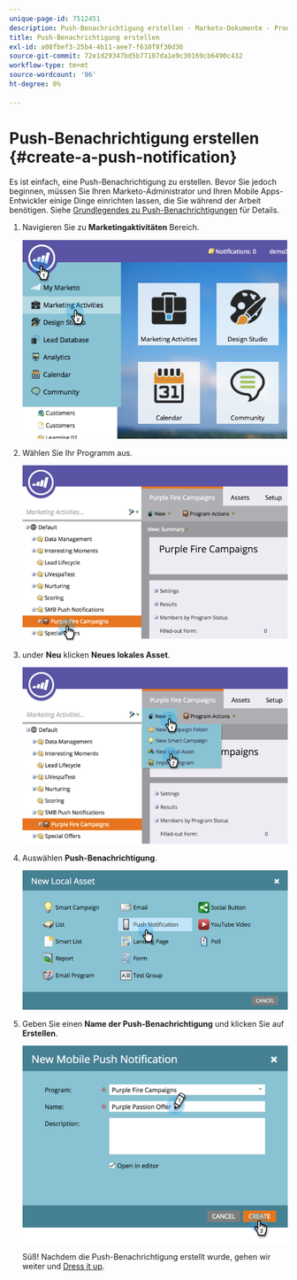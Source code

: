 ```yaml
---
unique-page-id: 7512451
description: Push-Benachrichtigung erstellen - Marketo-Dokumente - Produktdokumentation
title: Push-Benachrichtigung erstellen
exl-id: a08fbef3-25b4-4b11-aee7-f610f8f30d36
source-git-commit: 72e1d29347bd5b77107da1e9c30169cb6490c432
workflow-type: tm+mt
source-wordcount: '96'
ht-degree: 0%

---
```


# Push-Benachrichtigung erstellen {#create-a-push-notification}

Es ist einfach, eine Push-Benachrichtigung zu erstellen. Bevor Sie jedoch beginnen, müssen Sie Ihren Marketo-Administrator und Ihren Mobile Apps-Entwickler einige Dinge einrichten lassen, die Sie während der Arbeit benötigen. Siehe [Grundlegendes zu Push-Benachrichtigungen](/help/marketo/product-docs/mobile-marketing/push-notifications/understanding-push-notifications.md) für Details.

1. Navigieren Sie zu **Marketingaktivitäten** Bereich.

   ![](assets/image2015-4-22-18-3a46-3a14.png)

1. Wählen Sie Ihr Programm aus.

   ![](assets/image2015-4-23-13-3a31-3a43.png)

1. under **Neu** klicken **Neues lokales Asset**.

   ![](assets/image2015-4-23-13-3a33-3a20.png)

1. Auswählen **Push-Benachrichtigung**.

   ![](assets/image2015-4-23-13-3a35-3a6.png)

1. Geben Sie einen **Name der Push-Benachrichtigung** und klicken Sie auf **Erstellen**.

   ![](assets/image2015-4-23-13-3a36-3a56.png)

   Süß! Nachdem die Push-Benachrichtigung erstellt wurde, gehen wir weiter und [Dress it up](/help/marketo/product-docs/mobile-marketing/push-notifications/configure-mobile-push-notification.md).
